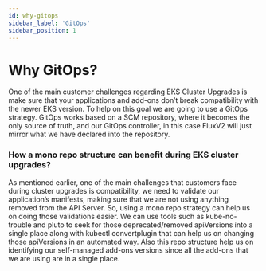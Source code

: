 ```yaml
---
id: why-gitops
sidebar_label: 'GitOps'
sidebar_position: 1
---
```


# Why GitOps?

One of the main customer challenges regarding EKS Cluster Upgrades is make sure that your applications and add-ons don’t break compatibility with the newer EKS version. To help on this goal we are going to use a GitOps strategy. GitOps works based on a SCM repository, where it becomes the only source of truth, and our GitOps controller, in this case FluxV2 will just mirror what we have declared into the repository.

### How a mono repo structure can benefit during EKS cluster upgrades?

As mentioned earlier, one of the main challenges that customers face during cluster upgrades is compatibility, we need to validate our application’s manifests, making sure that we are not using anything removed from the API Server. So, using a mono repo strategy can help us on doing those validations easier. We can use tools such as kube-no-trouble and pluto to seek for those deprecated/removed apiVersions into a single place along with kubectl convertplugin that can help us on changing those apiVersions in an automated way. Also this repo structure help us on identifying our self-managed add-ons versions since all the add-ons that we are using are in a single place.